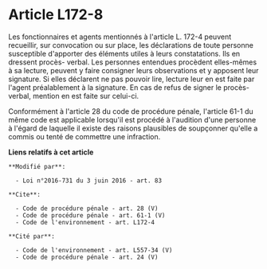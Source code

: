 # Article L172-8

Les fonctionnaires et agents mentionnés à l'article L. 172-4 peuvent recueillir, sur convocation ou sur place, les
déclarations de toute personne susceptible d'apporter des éléments utiles à leurs constatations. Ils en dressent procès-
verbal. Les personnes entendues procèdent elles-mêmes à sa lecture, peuvent y faire consigner leurs observations et y
apposent leur signature. Si elles déclarent ne pas pouvoir lire, lecture leur en est faite par l'agent préalablement à la
signature. En cas de refus de signer le procès-verbal, mention en est faite sur celui-ci. 

Conformément à l'article 28 du code de procédure pénale, l'article 61-1 du même code est applicable lorsqu'il est procédé à
l'audition d'une personne à l'égard de laquelle il existe des raisons plausibles de soupçonner qu'elle a commis ou tenté de
commettre une infraction.

**Liens relatifs à cet article**

	**Modifié par**:

	  - Loi n°2016-731 du 3 juin 2016 - art. 83

	**Cite**:

	  - Code de procédure pénale - art. 28 (V)
	  - Code de procédure pénale - art. 61-1 (V)
	  - Code de l'environnement - art. L172-4

	**Cité par**:

	  - Code de l'environnement - art. L557-34 (V)
	  - Code de procédure pénale - art. 24 (V)
